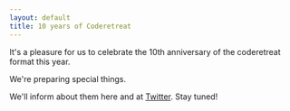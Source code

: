 ```yaml
---
layout: default
title: 10 years of Coderetreat
---
```


It's a pleasure for us to celebrate the 10th anniversary of the coderetreat format this year.

We're preparing special things. 

We'll inform about them here and at <a href="https://twitter.com/coderetreat">Twitter</a>. Stay tuned!
